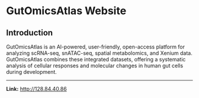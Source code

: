 # GutOmicsAtlas Website

## Introduction

GutOmicsAtlas is an Al-powered, user-friendly, open-access platform for analyzing scRNA-seq, snATAC-seq, spatial metabolomics, and Xenium data. GutOmicsAtlas combines these integrated datasets, offering a systematic analysis of cellular responses and molecular changes in human gut cells during development.

----------

**Link:** http://128.84.40.86
